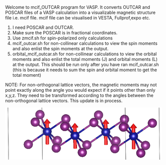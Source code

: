 Welcome to mcif_OUTCAR program for VASP. It converts OUTCAR and POSCAR files of a VASP calculation into a visualizable magnetic structure file i.e. mcif file. mcif file can be visualised in VESTA, Fullprof,expo etc. 
1. I need POSCAR and OUTCAR.
2. Make sure the POSCAR is in fractional coordinates.
3. Use zmcif.sh for spin-polarized only calculations
4. mcif_outcar.sh  for non-collinear calculations to view the spin moments and also enlist the spin moments at the output.
5. orbital_mcif_outcar.sh for non-collinear calculations to view the orbital moments and also enlist the total moments (J) and orbital moments (L) at the output. This should be run only after you have ran mcif_outcar.sh (this is because it needs to sum the spin and orbital moment to get the total moment)

NOTE: For non-orthogonal lattice vectors, the magnetic moments may not point exactly along the angle you would expect if it points other than only x,y,z. They need to be transformed according to the angles between the non-orthogonal lattice vectors. This update is in process.

![Alt text](example/CrI3_mag_struc_image.png)
